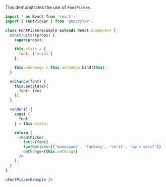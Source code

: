 <!--
 * Released under the BSD 2-Clause License
 *
 * Copyright (c) 2018-present, terrestris GmbH & Co. KG
 * All rights reserved.
 *
 * Redistribution and use in source and binary forms, with or without
 * modification, are permitted provided that the following conditions are met:
 *
 * * Redistributions of source code must retain the above copyright notice,
 *   this list of conditions and the following disclaimer.
 *
 * * Redistributions in binary form must reproduce the above copyright notice,
 *   this list of conditions and the following disclaimer in the documentation
 *   and/or other materials provided with the distribution.
 *
 * THIS SOFTWARE IS PROVIDED BY THE COPYRIGHT HOLDERS AND CONTRIBUTORS "AS IS"
 * AND ANY EXPRESS OR IMPLIED WARRANTIES, INCLUDING, BUT NOT LIMITED TO, THE
 * IMPLIED WARRANTIES OF MERCHANTABILITY AND FITNESS FOR A PARTICULAR PURPOSE
 * ARE DISCLAIMED. IN NO EVENT SHALL THE COPYRIGHT HOLDER OR CONTRIBUTORS BE
 * LIABLE FOR ANY DIRECT, INDIRECT, INCIDENTAL, SPECIAL, EXEMPLARY, OR
 * CONSEQUENTIAL DAMAGES (INCLUDING, BUT NOT LIMITED TO, PROCUREMENT OF
 * SUBSTITUTE GOODS OR SERVICES; LOSS OF USE, DATA, OR PROFITS; OR BUSINESS
 * INTERRUPTION) HOWEVER CAUSED AND ON ANY THEORY OF LIABILITY, WHETHER IN
 * CONTRACT, STRICT LIABILITY, OR TORT (INCLUDING NEGLIGENCE OR OTHERWISE)
 * ARISING IN ANY WAY OUT OF THE USE OF THIS SOFTWARE, EVEN IF ADVISED OF THE
 * POSSIBILITY OF SUCH DAMAGE.
 *
-->

This demonstrates the use of `FontPicker`.

```jsx
import * as React from 'react';
import { FontPicker } from 'geostyler';

class FontPickerExample extends React.Component {
  constructor(props) {
    super(props);

    this.state = {
      font: ['arial']
    };

    this.onChange = this.onChange.bind(this);
  }

  onChange(font) {
    this.setState({
      font: font
    });
  }

  render() {
    const {
      font
    } = this.state;

    return (
      <FontPicker
        font={font}
        fontOptions={['monospace', 'fantasy', 'serif', 'sans-serif']}
        onChange={this.onChange}
      />
    );
  }
}

<FontPickerExample />
```
